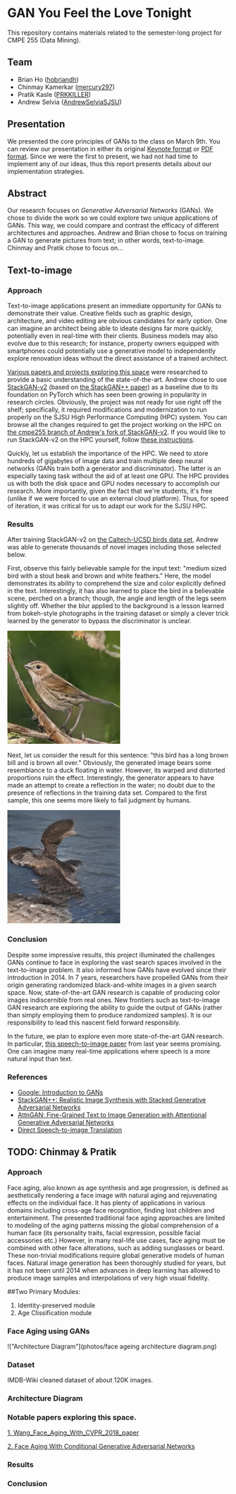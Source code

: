 # GAN You Feel the Love Tonight

This repository contains materials related to the semester-long project for CMPE 255 (Data Mining).

## Team

* Brian Ho ([hobriandh](https://github.com/hobriandh))
* Chinmay Kamerkar ([mercury297](https://github.com/mercury297))
* Pratik Kasle ([PRKKILLER](https://github.com/PRKKILLER))
* Andrew Selvia ([AndrewSelviaSJSU](https://github.com/AndrewSelviaSJSU))

## Presentation

We presented the core principles of GANs to the class on March 9th. You can review our presentation in either its original [Keynote format](Presentation.key) or [PDF format](Presentation.pdf). Since we were the first to present, we had not had time to implement any of our ideas, thus this report presents details about our implementation strategies.

## Abstract

Our research focuses on *Generative Adversarial Networks* (GANs). We chose to divide the work so we could explore two unique applications of GANs. This way, we could compare and contrast the efficacy of different architectures and approaches. Andrew and Brian chose to focus on training a GAN to generate pictures from text; in other words, text-to-image. Chinmay and Pratik chose to focus on...

## Text-to-image

### Approach

Text-to-image applications present an immediate opportunity for GANs to demonstrate their value. Creative fields such as graphic design, architecture, and video editing are obvious candidates for early option. One can imagine an architect being able to ideate designs far more quickly, potentially even in real-time with their clients. Business models may also evolve due to this research; for instance, property owners equipped with smartphones could potentially use a generative model to independently explore renovation ideas without the direct assistance of a trained architect.

[Various papers and projects exploring this space](https://paperswithcode.com/task/text-to-image-generation) were researched to provide a basic understanding of the state-of-the-art. Andrew chose to use [StackGAN-v2](https://github.com/hanzhanggit/StackGAN-v2) (based on [the StackGAN++ paper](https://arxiv.org/abs/1710.10916)) as a baseline due to its foundation on PyTorch which has seen been growing in popularity in research circles. Obviously, the project was not ready for use right off the shelf; specifically, it required modifications and modernization to run properly on the SJSU High Performance Computing (HPC) system. You can browse all the changes required to get the project working on the HPC on [the cmpe255 branch of Andrew's fork of StackGAN-v2](https://github.com/AndrewSelviaSJSU/StackGAN-v2/tree/cmpe255). If you would like to run StackGAN-v2 on the HPC yourself, follow [these instructions](https://github.com/AndrewSelviaSJSU/StackGAN-v2/blob/cmpe255/cmpe255.md).

Quickly, let us establish the importance of the HPC. We need to store hundreds of gigabytes of image data and train multiple deep neural networks (GANs train both a generator and discriminator). The latter is an especially taxing task without the aid of at least one GPU. The HPC provides us with both the disk space and GPU nodes necessary to accomplish our research. More importantly, given the fact that we're students, it's free (unlike if we were forced to use an external cloud platform). Thus, for speed of iteration, it was critical for us to adapt our work for the SJSU HPC.

### Results

After training StackGAN-v2 on [the Caltech-UCSD birds data set](http://www.vision.caltech.edu/visipedia/CUB-200-2011.html), Andrew was able to generate thousands of novel images including those selected below.

First, observe this fairly believable sample for the input text: "medium sized bird with a stout beak and brown and white feathers." Here, the model demonstrates its ability to comprehend the size and color explicitly defined in the text. Interestingly, it has also learned to place the bird in a believable scene, perched on a branch; though, the angle and length of the legs seem slightly off. Whether the blur applied to the background is a lesson learned from bokeh-style photographs in the training dataset or simply a clever trick learned by the generator to bypass the discriminator is unclear.

!["medium sized bird with a stout beak and brown and white feathers"](photos/Black_Footed_Albatross_0090_796077_256_sentence2.png)

Next, let us consider the result for this sentence: "this bird has a long brown bill and is brown all over." Obviously, the generated image bears some resemblance to a duck floating in water. However, its warped and distorted proportions ruin the effect. Interestingly, the generator appears to have made an attempt to create a reflection in the water; no doubt due to the presence of reflections in the training data set. Compared to the first sample, this one seems more likely to fail judgment by humans. 

!["this bird has a long brown bill and is brown all over."](photos/Black_Footed_Albatross_0090_796077_256_sentence7.png)

### Conclusion

Despite some impressive results, this project illuminated the challenges GANs continue to face in exploring the vast search spaces involved in the text-to-image problem. It also informed how GANs have evolved since their introduction in 2014. In 7 years, researchers have propelled GANs from their origin generating randomized black-and-white images in a given search space. Now, state-of-the-art GAN research is capable of producing color images indiscernible from real ones. New frontiers such as text-to-image GAN research are exploring the ability to guide the output of GANs (rather than simply employing them to produce randomized samples). It is our responsibility to lead this nascent field forward responsibly.

In the future, we plan to explore even more state-of-the-art GAN research. In particular, [this speech-to-image paper](https://arxiv.org/pdf/2004.03413.pdf) from last year seems promising. One can imagine many real-time applications where speech is a more natural input than text.

### References

* [Google: Introduction to GANs](https://developers.google.com/machine-learning/gan)
* [StackGAN++: Realistic Image Synthesis with Stacked Generative Adversarial Networks](https://arxiv.org/abs/1710.10916)
* [AttnGAN: Fine-Grained Text to Image Generation with Attentional Generative Adversarial Networks](https://arxiv.org/abs/1711.10485)
* [Direct Speech-to-image Translation](https://arxiv.org/abs/2004.03413)

## TODO: Chinmay & Pratik

### Approach
Face aging, also known as age synthesis and age progression, is defined as aesthetically rendering a face image with natural aging and rejuvenating effects on the individual face. It has plenty of applications in various domains including cross-age face recognition, finding lost children
and entertainment. The presented traditional face aging approaches are limited to modeling of the aging patterns missing the global comprehension of a human face (its personality traits, facial expression, possible facial accessories etc.) However, in many real-life use cases, face aging must be combined with other
face alterations, such as adding sunglasses or beard. These non-trivial modifications require global generative models of
human faces. Natural image generation has been thoroughly studied for years, but it has not been until 2014 when advances in deep learning has allowed to produce image samples and interpolations of very high visual fidelity.

##Two Primary Modules:
1. Identity-preserved module 
2. Age Clissification module 

### Face Aging using GANs
!["Architecture Diagram"](photos/face ageing architecture diagram.png)

### Dataset
IMDB-Wiki cleaned dataset of about 120K images. 
### Architecture Diagram


### Notable papers exploring this space.
[1. Wang_Face_Aging_With_CVPR_2018_paper](https://openaccess.thecvf.com/content_cvpr_2018/papers/Wang_Face_Aging_With_CVPR_2018_paper.pdf)

[2. Face Aging With Conditional Generative Adversarial Networks](https://arxiv.org/pdf/1702.01983.pdf)

### Results

### Conclusion

